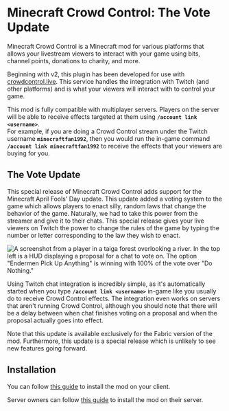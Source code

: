 # Minecraft Crowd Control: The Vote Update

Minecraft Crowd Control is a Minecraft mod for various platforms that allows your livestream
viewers to interact with your game using bits, channel points, donations to charity, and more.

Beginning with v2, this plugin has been developed for use
with [crowdcontrol.live](https://crowdcontrol.live). This service handles the integration with
Twitch (and other platforms) and is what your viewers will interact with to control your game.

This mod is fully compatible with multiplayer servers. Players on the server will be able to
receive effects targeted at them using **`/account link <username>`**.  
For example, if you are doing a Crowd Control stream under the Twitch username
**`minecraftfan1992`**, then you would run the in-game command **`/account link minecraftfan1992`**
to receive the effects that your viewers are buying for you.

## The Vote Update

This special release of Minecraft Crowd Control adds support for the Minecraft April Fools' Day
update. This update added a voting system to the game which allows players to enact silly, random
laws that change the behavior of the game. Naturally, we had to take this power from the streamer
and give it to their chats. This special release gives your live viewers on Twitch the power to
change the rules of the game by typing the number or letter corresponding to the law they wish to
enact.

![A screenshot from a player in a taiga forest overlooking a river. In the top left is a HUD displaying a proposal for a chat to vote on. The option "Endermen Pick Up Anything" is winning with 100% of the vote over "Do Nothing."](https://user-images.githubusercontent.com/13265322/231916445-ecd2de5b-9f7f-4794-9b20-b7478dff54ce.png)

Using Twitch chat integration is incredibly simple, as it's automatically started when you type
**`/account link <username>`** in-game like you usually do to receive Crowd Control effects.
The integration even works on servers that aren't running Crowd Control, although you should note
that there will be a delay between when chat finishes voting on a proposal and when the proposal
actually goes into effect.

Note that this update is available exclusively for the Fabric version of the mod. Furthermore, this
update is a special release which is unlikely to see new features going forward.

## Installation

You can follow [this guide](guides/client_installation.md) to install the mod on your client.

Server owners can follow [this guide](guides/manual_installation.md) to install the mod on their
server.
